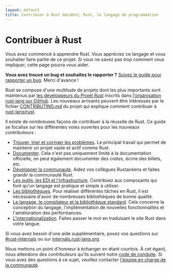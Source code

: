 ```yaml
---
layout: default
title: Contribuer à Rust &middot; Rust, le langage de programmation
---
```


# Contribuer à Rust

Vous avez commencé à apprendre Rust. Vous appréciez ce langage et vous souhaiter faire partie de ce projet. Si vous ne savez pas trop comment vous impliquer, cette page pourra vous aider.

**Vous avez trouvé un bug et souhaitez le rapporter ?** [Suivez le guide pour rapporter un bug][bugs]. Merci d'avance !

Rust se compose d'une multitude de projets dont les plus importants sont maintenus par [les développeurs du Projet Rust][devs] inscrits dans [l'organisation rust-lang sur GitHub][rust-lang]. Les nouveaux arrivants peuvent être intéressés par le fichier [CONTRIBUTING.md] du projet qui explique comment contribuer à [rust-lang/rust].

Il existe de nombreuses façons de contribuer à la réussite de Rust. Ce guide se focalise sur les différentes voies ouvertes pour les nouveaux contributeurs :

* [Trouver, trier et corriger les problèmes](contribute-bugs.html). Le principal travail qui permet de maintenir un projet vaste et actif comme Rust.
* [Documenter](contribute-docs.html). Cela n'est pas uniquement limité à la documentation officielle, on peut également documenter des *crates*, écrire des billets, etc.
* [Développer la communauté](contribute-community.html). Aidez vos collègues Rustacéens et faites grandir la communauté Rust.
* [Les outils, les EDI et l'infrastructure](contribute-tools.html). Contribuez aux composants qui font qu'un langage est pratique et simple à utiliser.
* [Les bibliothèques](contribute-libs.html). Pour réaliser différentes tâches en Rust, il est nécessaire d'avoir de nombreuses bibliothèques de bonne qualité.
* [Le langage, le compilateur et la bibliothèque standard](contribute-compiler.html). Cela concerne la conception du langage, l'implémentation de nouvelles fonctionnalités et l'amélioration des performances.
* [L'internationalization](contribute-translations.html). Faites passer le mot en traduisant le site Rust dans votre langue.

Si vous avez besoin d'une aide supplémentaire, posez vos questions sur [#rust-internals] ou sur [internals.rust-lang.org].

Nous mettons un point d'honneur à échanger en étant courtois. À cet égard, nous attendons des contributeurs qu'ils suivent notre [code de conduite][coc]. Si vous avez des questions à ce sujet, veuillez contacter [l'équipe en charge de la communauté][community team].

<!--
TODO: Write a guide to rust processes and governance to link from here
TODO: List of active initiatives
TODO: Write guide to advertising Rust projects to link from
libs / community building
-->

[#rust-internals]: https://client00.chat.mibbit.com/?server=irc.mozilla.org&channel=%23rust-internals
[CONTRIBUTING.md]: https://github.com/rust-lang/rust/blob/master/CONTRIBUTING.md
[bugs]: https://github.com/rust-lang/rust/blob/master/CONTRIBUTING.md#bug-reports
[coc]: https://www.rust-lang.org/conduct.html
[community team]: https://www.rust-lang.org/team.html#Community
[dev_proc]: community.html#rust-development
[devs]: https://github.com/rust-lang/rust/graphs/contributors
[internals.rust-lang.org]: https://internals.rust-lang.org/
[rust-lang/rust]: https://github.com/rust-lang/rust
[rust-lang]: https://github.com/rust-lang
